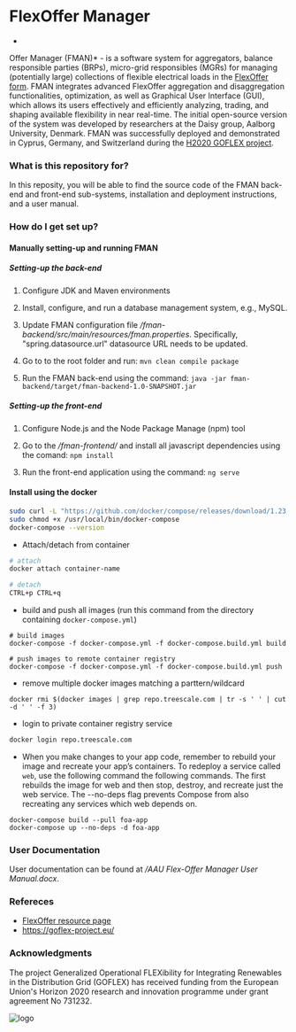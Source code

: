 # FlexOffer Manager #

*
Offer Manager (FMAN)* - is a software system for aggregators, balance responsible parties (BRPs), micro-grid responsibles (MGRs) for managing (potentially large) collections of flexible electrical loads in the [FlexOffer form](https://www.goflex-community.eu/). FMAN integrates advanced FlexOffer aggregation and disaggregation functionalities, optimization, as well as Graphical User Interface (GUI), which allows its users effectively and efficiently analyzing, trading, and shaping available flexibility in near real-time. The initial open-source version of the system was developed by researchers at the Daisy group, Aalborg University, Denmark. FMAN was successfully deployed and demonstrated in Cyprus, Germany, and Switzerland during the [H2020 GOFLEX project](https://goflex-project.eu/).

### What is this repository for? ###

In this reposity, you will be able to find the source code of the FMAN back-end and front-end sub-systems, installation and deployment instructions, 
and a user manual.

### How do I get set up? ###

#### Manually setting-up and running FMAN ####

##### Setting-up the back-end #####

1. Configure JDK and Maven environments

2. Install, configure, and run a database management system, e.g., MySQL.

3. Update FMAN configuration file _/fman-backend/src/main/resources/fman.properties_. Specifically, "spring.datasource.url" datasource URL needs to be updated.

4. Go to to the root folder and run: 
	```mvn clean compile package```
	
5. Run the FMAN back-end using the command:
	```java -jar fman-backend/target/fman-backend-1.0-SNAPSHOT.jar```

##### Setting-up the front-end #####
 
1. Configure Node.js and the Node Package Manage (npm) tool

2. Go to the _/fman-frontend/_ and install all javascript dependencies using the comand:
    ```npm install```

3. Run the front-end application using the command:
   ```ng serve```


#### Install using the docker ####
```bash
sudo curl -L "https://github.com/docker/compose/releases/download/1.23.1/docker-compose-$(uname -s)-$(uname -m)" -o /usr/local/bin/docker-compose
sudo chmod +x /usr/local/bin/docker-compose
docker-compose --version
```

* Attach/detach from container
```bash
# attach
docker attach container-name

# detach
CTRL+p CTRL+q
```

* build and push all images (run this command from the directory containing `docker-compose.yml`)
```
# build images
docker-compose -f docker-compose.yml -f docker-compose.build.yml build

# push images to remote container registry
docker-compose -f docker-compose.yml -f docker-compose.build.yml push
```

* remove multiple docker images matching a parttern/wildcard
```
docker rmi $(docker images | grep repo.treescale.com | tr -s ' ' | cut -d ' ' -f 3)
```

* login to private container registry service
```bash
docker login repo.treescale.com
```

* When you make changes to your app code, remember to rebuild your image and recreate your app’s containers. To redeploy a service called `web`, use the following command the following commands. The first rebuilds the image for web and then stop, destroy, and recreate just the web service. The --no-deps flag prevents Compose from also recreating any services which web depends on.
```
docker-compose build --pull foa-app
docker-compose up --no-deps -d foa-app
```

### User Documentation ###

User documentation can be found at _/AAU Flex-Offer Manager User Manual.docx_.

### Refereces ###

* [FlexOffer resource page](https://www.daisy.aau.dk/flexoffers/)
* https://goflex-project.eu/


### Acknowledgments ###

The project Generalized Operational FLEXibility for Integrating Renewables in the Distribution Grid (GOFLEX) has received funding from the European Union's Horizon 2020 research and innovation programme under grant agreement No 731232. 

![logo](https://goflex-project.eu/global/images/eu.png)

